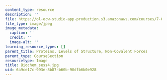 ```yaml
---
content_type: resource
description: ''
file: https://ol-ocw-studio-app-production.s3.amazonaws.com/courses/7-01sc-fundamentals-of-biology-fall-2011/6a9ce17c993e8b87b60b90dfb6b0e928_Biochem_sess4.jpg
file_type: image/jpeg
image_metadata:
  caption: ''
  credit: ''
  image-alt: ''
learning_resource_types: []
parent_title: Proteins, Levels of Structure, Non-Covalent Forces
parent_type: CourseSection
resourcetype: Image
title: Biochem_sess4.jpg
uid: 6a9ce17c-993e-8b87-b60b-90dfb6b0e928
---
```

